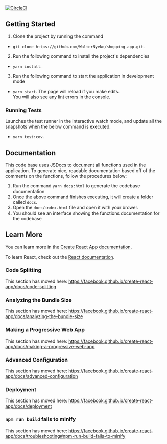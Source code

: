 [![CircleCI](https://circleci.com/gh/WalterNyeko/shopping-app/tree/develop.svg?style=svg)](https://circleci.com/gh/WalterNyeko/shopping-app/tree/develop)

## Getting Started

1. Clone the project by running the command

- `git clone https://github.com/WalterNyeko/shopping-app.git`.

2. Run the following command to install the project's dependencies

- `yarn install`.

3. Run the following command to start the application in development mode

- `yarn start`.
  The page will reload if you make edits.<br>
  You will also see any lint errors in the console.

### Running Tests

Launches the test runner in the interactive watch mode, and update all the snapshots when the below command is executed.<br>

- `yarn test:cov`.

## Documentation

This code base uses JSDocs to document all functions used in the application.
To generate nice, readable documentation based off of the comments on the functions, follow the procedures below;

1. Run the command `yarn docs:html` to generate the codebase documentation
2. Once the above command finishes executing, it will create a folder called `docs`.
3. Open the `docs/index.html` file and open it with your brower.
4. You should see an interface showing the functions documentation for the codebase

## Learn More

You can learn more in the [Create React App documentation](https://facebook.github.io/create-react-app/docs/getting-started).

To learn React, check out the [React documentation](https://reactjs.org/).

### Code Splitting

This section has moved here: https://facebook.github.io/create-react-app/docs/code-splitting

### Analyzing the Bundle Size

This section has moved here: https://facebook.github.io/create-react-app/docs/analyzing-the-bundle-size

### Making a Progressive Web App

This section has moved here: https://facebook.github.io/create-react-app/docs/making-a-progressive-web-app

### Advanced Configuration

This section has moved here: https://facebook.github.io/create-react-app/docs/advanced-configuration

### Deployment

This section has moved here: https://facebook.github.io/create-react-app/docs/deployment

### `npm run build` fails to minify

This section has moved here: https://facebook.github.io/create-react-app/docs/troubleshooting#npm-run-build-fails-to-minify
